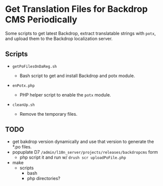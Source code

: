 Get Translation Files for Backdrop CMS Periodically
===================================================

Some scripts to get latest Backdrop, extract translatable strings with `potx`, and upload them to the Backdrop localization server.

Scripts
-------

* `getPoFilesOnDaReg.sh`
  * Bash script to get and install Backdrop and potx module.

* `enPotx.php`
  * PHP helper script to enable the `potx` module.

* `cleanUp.sh`
  * Remove the temporary files.

TODO
----

* get bakdrop version dynamically and use that version to generate the *.po files.
* popuplate D7 `/admin/l10n_server/projects/releases/backdropcms` form
  * php script it and run w/ `drush scr uploadPoFile.php`
* make
  - scripts
    - bash
    - php
  directories?
